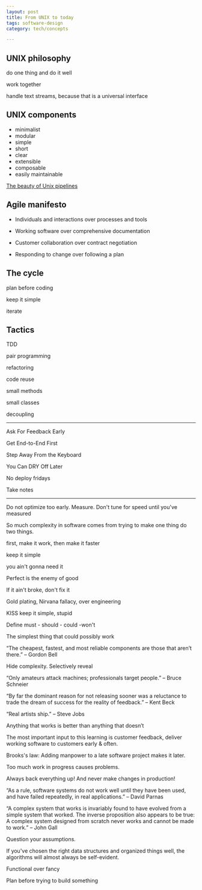 ```yaml
---
layout: post
title: From UNIX to today 
tags: software-design
category: tech/concepts

--- 
```



## UNIX philosophy

do one thing and do it well

work together

handle text streams, because that is a universal interface

## UNIX components

+ minimalist
+ modular
+ simple
+ short
+ clear
+ extensible
+ composable
+ easily maintainable


[The beauty of Unix pipelines](https://prithu.xyz/posts/unix-pipeline/)


## Agile manifesto 


+ Individuals and interactions over processes and tools

+ Working software over comprehensive documentation 

+ Customer collaboration over contract negotiation

+ Responding to change over following a plan


## The cycle

plan before coding

keep it simple

iterate

## Tactics

TDD

pair programming

refactoring

code reuse

small methods

small classes

decoupling


---


Ask For Feedback Early

Get End-to-End First

Step Away From the Keyboard

You Can DRY Off Later

No deploy fridays

Take notes

---

Do not optimize too early. Measure. Don't tune for speed until you've measured

So much complexity in software comes from trying to make one thing do two things.

first, make it work, then make it faster

keep it simple

you ain't gonna need it 

Perfect is the enemy of good

If it ain't broke, don't fix it

Gold plating, Nirvana fallacy, over engineering

KISS keep it simple, stupid

Define must - should - could -won't

The simplest thing that could possibly work

“The cheapest, fastest, and most reliable components are those that aren’t there.” – Gordon Bell

Hide complexity. Selectively reveal

“Only amateurs attack machines; professionals target people.” – Bruce Schneier

“By far the dominant reason for not releasing sooner was a reluctance to trade the dream of success for the reality of feedback.” – Kent Beck

“Real artists ship.” – Steve Jobs

Anything that works is better than anything that doesn’t

The most important input to this learning is customer feedback, deliver working software to customers early & often.

Brooks's law: Adding manpower to a late software project makes it later.

Too much work in progress causes problems.

Always back everything up! And never make changes in production!

“As a rule, software systems do not work well until they have been used, and have failed repeatedly, in real applications.” – David Parnas

“A complex system that works is invariably found to have evolved from a simple system that worked. The inverse proposition also appears to be true: A complex system designed from scratch never works and cannot be made to work.” – John Gall

Question your assumptions. 

If you've chosen the right data structures and organized things well, the algorithms will almost always be self-evident. 

Functional over fancy 

Plan before trying to build something

